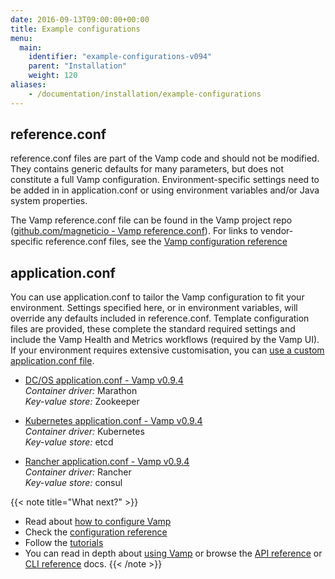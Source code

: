 ```yaml
---
date: 2016-09-13T09:00:00+00:00
title: Example configurations
menu:
  main:
    identifier: "example-configurations-v094"
    parent: "Installation"
    weight: 120
aliases:
    - /documentation/installation/example-configurations
---
```



## reference.conf
reference.conf files are part of the Vamp code and should not be modified. They contains generic defaults for many parameters, but does not constitute a full Vamp configuration. Environment-specific settings need to be added in in application.conf or using environment variables and/or Java system properties.  

The Vamp reference.conf file can be found in the Vamp project repo ([github.com/magneticio - Vamp reference.conf](https://github.com/magneticio/vamp/blob/master/bootstrap/src/main/resources/reference.conf)). For links to vendor-specific reference.conf files, see the [Vamp configuration reference](/documentation/installation/v0.9.4/configuration-reference/)

## application.conf
You can use application.conf to tailor the Vamp configuration to fit your environment. Settings specified here, or in environment variables, will override any defaults included in reference.conf. Template configuration files are provided, these complete the standard required settings and include the Vamp Health and Metrics workflows (required by the Vamp UI).  If your environment requires extensive customisation, you can [use a custom application.conf file](/documentation/installation/v0.9.4/configure-vamp/#use-a-custom-application-conf-file).


* [DC/OS application.conf - Vamp v0.9.4](https://github.com/magneticio/vamp-docker-images/blob/0.9.4/vamp-dcos/application.conf)  
  _Container driver:_ Marathon  
  _Key-value store:_ Zookeeper

  
* [Kubernetes application.conf - Vamp v0.9.4](https://github.com/magneticio/vamp-docker-images/blob/0.9.4/vamp-kubernetes/application.conf)  
  _Container driver:_ Kubernetes  
  _Key-value store:_ etcd
  
* [Rancher application.conf - Vamp v0.9.4](https://github.com/magneticio/vamp-docker-images/blob/0.9.4/vamp-rancher/application.conf)  
  _Container driver:_ Rancher  
  _Key-value store:_ consul


{{< note title="What next?" >}}
* Read about [how to configure Vamp](documentation/installation/v0.9.4/configure-vamp)
* Check the [configuration reference](documentation/installation/v0.9.4/configuration-reference)
* Follow the [tutorials](/documentation/tutorials/overview)
* You can read in depth about [using Vamp](/documentation/using-vamp/artifacts/) or browse the [API reference](/documentation/api/api-reference/) or [CLI reference](/documentation/cli/cli-reference/) docs.
{{< /note >}}

